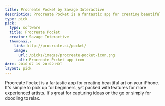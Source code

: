 ```yaml
---
title: Procreate Pocket by Savage Interactive
description: Procreate Pocket is a fantastic app for creating beautiful art on your iPhone. It's simple to pick up for beginners, yet packed with features for more experienced artists.
type: pick
pick:
  type: software
  title: Procreate Pocket
  creator: Savage Interactive
  thumbnail:
    link: http://procreate.si/pocket/
    image:
      url: /picks/images/procreate-pocket-icon.png
      alt: Procreate Pocket app icon
date: 2016-07-19 20:52 MDT
layout: pick
---
```


Procreate Pocket is a fantastic app for creating beautiful art on your iPhone. It's simple to pick up for beginners, yet packed with features for more experienced artists. It's great for capturing ideas on the go or simply for doodling to relax.

